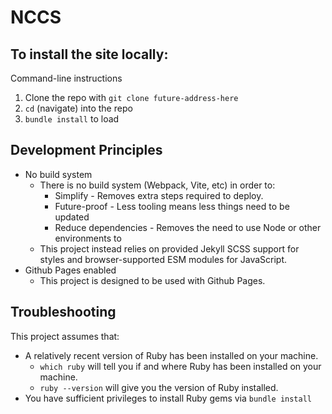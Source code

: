 # NCCS


## To install the site locally:

Command-line instructions

1. Clone the repo with `git clone future-address-here`
2. `cd` (navigate) into the repo
3. `bundle install` to load 

## Development Principles

- No build system
    - There is no build system (Webpack, Vite, etc) in order to:
       - Simplify - Removes extra steps required to deploy.
       - Future-proof - Less tooling means less things need to be updated
       - Reduce dependencies - Removes the need to use Node or other environments to
    - This project instead relies on provided Jekyll SCSS support for styles and browser-supported ESM modules for JavaScript.
- Github Pages enabled
    - This project is designed to be used with Github Pages.

## Troubleshooting

This project assumes that:

- A relatively recent version of Ruby has been installed on your machine.
    - `which ruby` will tell you if and where Ruby has been installed on your machine.
    - `ruby --version` will give you the version of Ruby installed.
- You have sufficient privileges to install Ruby gems via `bundle install`
